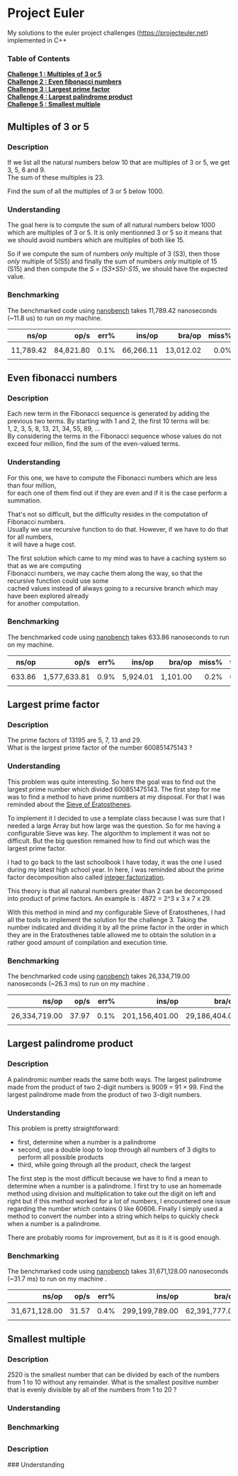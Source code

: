 <a id="top"></a>
# Project Euler

My solutions to the euler project challenges (https://projecteuler.net) implemented in C++

### Table of Contents<br>
**[Challenge 1 : Multiples of 3 or 5](#multiples-of-3-or-5)**<br>
**[Challenge 2 : Even fibonacci numbers](#even-fibonacci-numbers)**<br>
**[Challenge 3 : Largest prime factor](#largest-prime-factor)**<br>
**[Challenge 4 : Largest palindrome product](#largest-palindrome-product)**<br>
**[Challenge 5 : Smallest multiple](#smallest-multiple)**<br>

## Multiples of 3 or 5

### Description
If we list all the natural numbers below 10 that are multiples of 3 or 5, we get 3, 5, 6 and 9.<br>
The sum of these multiples is 23.<br>

Find the sum of all the multiples of 3 or 5 below 1000.

### Understanding 

The goal here is to compute the sum of all natural numbers below 1000 which are multiples of 3 or 5.
It is only mentionned 3 or 5 so it means that we should avoid numbers which are multiples of both like 15.

So if we compute the sum of numbers *only* multiple of 3 (S3), then those *only* multiple of 5(S5) and finally
the sum of numbers *only* multiple of 15 (S15) and then compute the *S = (S3+S5)-S15*, we should have the
expected value.

### Benchmarking

The benchmarked code using [nanobench](https://github.com/martinus/nanobench) takes 11,789.42 nanoseconds (~11.8 us) to run on my machine.

|               ns/op |                op/s |    err% |          ins/op |         bra/op |   miss% |     total | benchmark
|--------------------:|--------------------:|--------:|----------------:|---------------:|--------:|----------:|:----------
|           11,789.42 |           84,821.80 |    0.1% |       66,266.11 |      13,012.02 |    0.0% |      0.01 | `some double ops`

## Even fibonacci numbers

### Description

Each new term in the Fibonacci sequence is generated by adding the previous two terms. By starting with 1 and 2, the first 10 terms will be:<br>
1, 2, 3, 5, 8, 13, 21, 34, 55, 89, ...<br>
By considering the terms in the Fibonacci sequence whose values do not exceed four million, find the sum of the even-valued terms.<br>

### Understanding

For this one, we have to compute the Fibonacci numbers which are less than four million,<br>
for each one of them find out if they are even and if it is the case perform a summation.<br>

That's not so difficult, but the difficulty resides in the computation of Fibonacci numbers. <br>
Usually we use recursive function to do that. However, if we have to do that for all numbers, <br>
it will have a huge cost.

The first solution which came to my mind was to have a caching system so that as we are computing <br>
Fibonacci numbers, we may cache them along the way, so that the recursive function could use some <br>
cached values instead of always going to a recursive branch which may have been explored already <br>
for another computation. <br>

### Benchmarking

The benchmarked code using [nanobench](https://github.com/martinus/nanobench) takes 633.86 nanoseconds to run on my machine.

|               ns/op |                op/s |    err% |          ins/op |         bra/op |   miss% |     total | benchmark
|--------------------:|--------------------:|--------:|----------------:|---------------:|--------:|----------:|:----------
|              633.86 |        1,577,633.81 |    0.9% |        5,924.01 |       1,101.00 |    0.2% |      0.01 | `some double ops`

## Largest prime factor

### Description

The prime factors of 13195 are 5, 7, 13 and 29.<br>
What is the largest prime factor of the number 600851475143 ?<br>

### Understanding

This problem was quite interesting. So here the goal was to find out the largest prime number
which divided 600851475143. The first step for me was to find a method to have prime numbers
at my disposal. For that I was reminded about the [Sieve of Eratosthenes](https://en.wikipedia.org/wiki/Sieve_of_Eratosthenes).

To implement it I decided to use a template class because I was sure that I needed a large Array but how large was the question.
So for me having a configurable Sieve was key. The algorithm to implement it was not so difficult. But the big question
remained how to find out which was the largest prime factor.

I had to go back to the last schoolbook I have today, it was the one I used during my latest high school year.
In here, I was reminded about the prime factor decomposition also called [integer factorization](https://en.wikipedia.org/wiki/Integer_factorization).

This theory is that all natural numbers greater than 2 can be decomposed into product of prime factors.
An example is : 4872 = 2^3 x 3 x 7 x 29.

With this method in mind and my configurable Sieve of Eratosthenes, I had all the tools to implement the solution for the challenge 3.
Taking the number indicated and dividing it by all the prime factor in the order in which they are in the Eratosthenes table allowed
me to obtain the solution in a rather good amount of compilation and execution time.

### Benchmarking 

The benchmarked code using [nanobench](https://github.com/martinus/nanobench) takes 26,334,719.00 nanoseconds (~26.3 ms) to run on my machine .


|               ns/op |                op/s |    err% |          ins/op |         bra/op |   miss% |     total | benchmark
|--------------------:|--------------------:|--------:|----------------:|---------------:|--------:|----------:|:----------
|       26,334,719.00 |               37.97 |    0.1% |  201,156,401.00 |  29,186,404.00 |    0.3% |      0.29 | `some double ops`



## Largest palindrome product

### Description

A palindromic number reads the same both ways. The largest palindrome made from the product of two 2-digit numbers is 9009 = 91 × 99.
Find the largest palindrome made from the product of two 3-digit numbers.

### Understanding

This problem is pretty straightforward:
- first, determine when a number is a palindrome
- second, use a double loop to loop through all numbers of 3 digits to perform all possible products
- third, while going through all the product, check the largest 

The first step is the most difficult because we have to find a mean to determine when a number is a palindrome.
I first try to use an homemade method using division and multiplication to take out the digit on left and right
but if this method worked for a lot of numbers, I encountered one issue regarding the number which contains 0
like 60606. 
Finally I simply used a method to convert the number into a string which helps to quickly check when a number is 
a palindrome.

There are probably rooms for improvement, but as it is it is good enough.

### Benchmarking 

The benchmarked code using [nanobench](https://github.com/martinus/nanobench) takes 31,671,128.00 nanoseconds (~31.7 ms) to run on my machine .

|               ns/op |                op/s |    err% |          ins/op |         bra/op |   miss% |     total | benchmark
|--------------------:|--------------------:|--------:|----------------:|---------------:|--------:|----------:|:----------
|       31,671,128.00 |               31.57 |    0.4% |  299,199,789.00 |  62,391,777.00 |    0.1% |      0.35 | `some double ops`

## Smallest multiple

### Description

2520 is the smallest number that can be divided by each of the numbers from 1 to 10 without any remainder.
What is the smallest positive number that is evenly divisible by all of the numbers from 1 to 20 ?

### Understanding

### Benchmarking

## <Problem Title>

### Description
<Insert Description Here>
### Understanding
<Insert Understanding Here>
